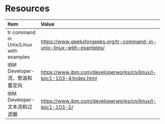 
# Resources

| Item | Value |
|:---|:---|
| tr command in Unix/Linux with examples | https://www.geeksforgeeks.org/tr-command-in-unix-linux-with-examples/ |
| IBM Developer-流、管道和重定向 | https://www.ibm.com/developerworks/cn/linux/l-lpic1-103-4/index.html |
| IBM Developer-文本流和过滤器 | https://www.ibm.com/developerworks/cn/linux/l-lpic1-103-2/ |
